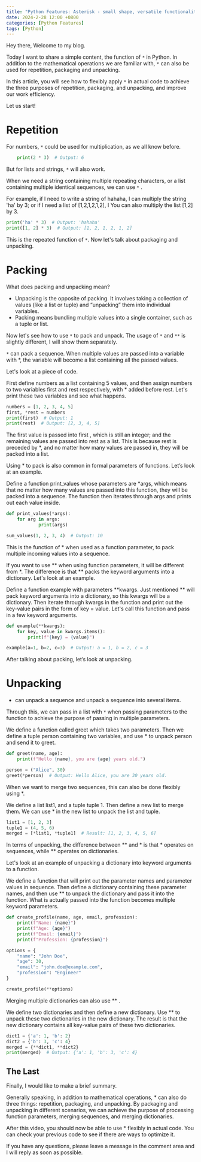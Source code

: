 ```yaml
---
title: "Python Features: Asterisk - small shape, versatile functionality."
date: 2024-2-28 12:00 +0800
categories: [Python Features]
tags: [Python]
---
```


Hey there, Welcome to my blog.

Today I want to share a simple content, the function of `*` in Python. In addition to the mathematical operations we are familiar with, `*` can also be used for repetition, packaging and unpacking.

In this article, you will see how to flexibly apply `*` in actual code to achieve the three purposes of repetition, packaging, and unpacking, and improve our work efficiency.

Let us start!

# Repetition

For numbers, `*` could be used for multiplication, as we all know before.

```python
	print(2 * 3)  # Output: 6
```

But for lists and strings, `*` will also work.

When we need a string containing multiple repeating characters, or a list containing multiple identical sequences, we can use `*` .

For example, if I need to write a string of hahaha, I can multiply the string 'ha' by 3; or if I need a list of [1,2,1,2,1,2], I You can also multiply the list [1,2] by 3.

```python
print('ha' * 3)  # Output: 'hahaha'
print([1, 2] * 3)  # Output: [1, 2, 1, 2, 1, 2]
```

This is the repeated function of `*`. Now let's talk about packaging and unpacking.

# Packing

What does packing and unpacking mean?

- Unpacking is the opposite of packing. It involves taking a collection of values (like a list or tuple) and “unpacking” them into individual variables.
- Packing means bundling multiple values into a single container, such as a tuple or list.

Now let's see how to use `*` to pack and unpack. The usage of `*` and `**` is slightly different, I will show them separately.

`*` can pack a sequence. When multiple values are passed into a variable with *, the variable will become a list containing all the passed values.

Let's look at a piece of code.

First define numbers as a list containing 5 values, and then assign numbers to two variables first and rest respectively, with * added before rest. Let's print these two variables and see what happens.

```python
numbers = [1, 2, 3, 4, 5]
first, *rest = numbers
print(first)  # Output: 1
print(rest)  # Output: [2, 3, 4, 5]
```

The first value is passed into first , which is still an integer; and the remaining values are passed into rest as a list. This is because rest is preceded by *, and no matter how many values are passed in, they will be packed into a list.

Using * to pack is also common in formal parameters of functions. Let’s look at an example.

Define a function print_values whose parameters are *args, which means that no matter how many values are passed into this function, they will be packed into a sequence. The function then iterates through args and prints out each value inside.

```python
def print_values(*args):
    for arg in args:
			print(args)

sum_values(1, 2, 3, 4)  # Output: 10
```

This is the function of * when used as a function parameter, to pack multiple incoming values into a sequence.

If you want to use ** when using function parameters, it will be different from *. The difference is that ** packs the keyword arguments into a dictionary. Let's look at an example.

Define a function example with parameters **kwargs. Just mentioned ** will pack keyword arguments into a dictionary, so this kwargs will be a dictionary. Then iterate through kwargs in the function and print out the key-value pairs in the form of key = value. Let's call this function and pass in a few keyword arguments.

```python
def example(**kwargs):
    for key, value in kwargs.items():
        print(f"{key} = {value}")

example(a=1, b=2, c=3)  # Output: a = 1, b = 2, c = 3
```

After talking about packing, let’s look at unpacking.

# Unpacking

* can unpack a sequence and unpack a sequence into several items.

Through this, we can pass in a list with `*` when passing parameters to the function to achieve the purpose of passing in multiple parameters.

We define a function called greet which takes two parameters. Then we define a tuple person containing two variables, and use * to unpack person and send it to greet.

```python
def greet(name, age):
    print(f"Hello {name}, you are {age} years old.")

person = ("Alice", 30)
greet(*person)  # Output: Hello Alice, you are 30 years old.
```

When we want to merge two sequences, this can also be done flexibly using *.

We define a list list1, and a tuple tuple 1. Then define a new list to merge them. We can use * in the new list to unpack the list and tuple.

```python
list1 = [1, 2, 3]
tuple1 = (4, 5, 6)
merged = [*list1, *tuple1]  # Result: [1, 2, 3, 4, 5, 6]
```

In terms of unpacking, the difference between ** and * is that * operates on sequences, while ** operates on dictionaries.

Let's look at an example of unpacking a dictionary into keyword arguments to a function.

We define a function that will print out the parameter names and parameter values in sequence. Then define a dictionary containing these parameter names, and then use ** to unpack the dictionary and pass it into the function. What is actually passed into the function becomes multiple keyword parameters.

```python
def create_profile(name, age, email, profession):
    print(f"Name: {name}")
    print(f"Age: {age}")
    print(f"Email: {email}")
    print(f"Profession: {profession}")

options = {
    "name": "John Doe",
    "age": 30,
    "email": "john.doe@example.com",
    "profession": "Engineer"
}

create_profile(**options)
```

Merging multiple dictionaries can also use ** .

We define two dictionaries and then define a new dictionary. Use ** to unpack these two dictionaries in the new dictionary. The result is that the new dictionary contains all key-value pairs of these two dictionaries.

```python
dict1 = {'a': 1, 'b': 2}
dict2 = {'b': 3, 'c': 4}
merged = {**dict1, **dict2}
print(merged)  # Output: {'a': 1, 'b': 3, 'c': 4}
```

## The Last

Finally, I would like to make a brief summary.

Generally speaking, in addition to mathematical operations, * can also do three things: repetition, packaging, and unpacking. By packaging and unpacking in different scenarios, we can achieve the purpose of processing function parameters, merging sequences, and merging dictionaries.

After this video, you should now be able to use * flexibly in actual code. You can check your previous code to see if there are ways to optimize it.

If you have any questions, please leave a message in the comment area and I will reply as soon as possible.
